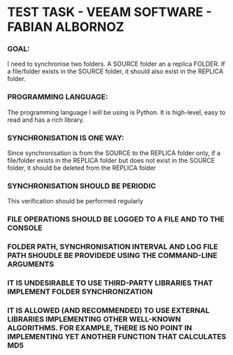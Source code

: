# TEST TASK - VEEAM SOFTWARE - FABIAN ALBORNOZ

### GOAL: 
I need to synchronise two folders. A SOURCE folder an a replica FOLDER. 
If a file/folder exists in the SOURCE folder, it should also exist in the REPLICA folder.

### PROGRAMMING LANGUAGE: 
The programming language I will be using is Python. It is high-level, easy to read and has a rich library.

### SYNCHRONISATION IS ONE WAY:
Since synchronisation is from the SOURCE to the REPLICA folder only, if a file/folder exists in the REPLICA folder but does not exist in the SOURCE folder, it should be deleted from the REPLICA folder

### SYNCHRONISATION SHOULD BE PERIODIC
This verification should be performed regularly

### FILE OPERATIONS SHOULD BE LOGGED TO A FILE AND TO THE CONSOLE

### FOLDER PATH, SYNCHRONISATION INTERVAL AND LOG FILE PATH SHOUDLE BE PROVIDEDE USING THE COMMAND-LINE ARGUMENTS

### IT IS UNDESIRABLE TO USE THIRD-PARTY LIBRARIES THAT IMPLEMENT FOLDER SYNCHRONIZATION

### IT IS ALLOWED (AND RECOMMENDED) TO USE EXTERNAL LIBRARIES IMPLEMENTING OTHER WELL-KNOWN ALGORITHMS. FOR EXAMPLE, THERE IS NO POINT IN IMPLEMENTING YET ANOTHER FUNCTION THAT CALCULATES MD5
